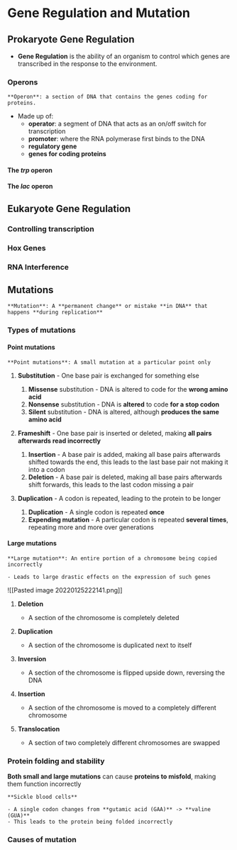 # Gene Regulation and Mutation
## Prokaryote Gene Regulation
- **Gene Regulation** is the ability of an organism to control which genes are transcribed in the response to the environment.

### Operons
```ad-definition
**Operon**: a section of DNA that contains the genes coding for proteins.
```

- Made up of:
	- **operator**: a segment of DNA that acts as an on/off switch for transcription
	- **promoter**: where the RNA polymerase first binds to the DNA
	- **regulatory gene**
	- **genes for coding proteins**
#### The *trp* operon

#### The *lac* operon

## Eukaryote Gene Regulation
### Controlling transcription

### Hox Genes

### RNA Interference

## Mutations
```ad-definition
**Mutation**: A **permanent change** or mistake **in DNA** that happens **during replication**
```
### Types of mutations
#### Point mutations

```ad-definition
**Point mutations**: A small mutation at a particular point only
```

1. **Substitution** - One base pair is exchanged for something else
	
	1. **Missense** substitution - DNA is altered to code for the **wrong amino acid**
	2. **Nonsense** substitution - DNA is **altered** to code **for a stop codon**
	3. **Silent** substitution - DNA is altered, although **produces the same amino acid**
		
2. **Frameshift** - One base pair is inserted or deleted, making **all pairs afterwards read incorrectly**
	
	1. **Insertion** - A base pair is added, making all base pairs afterwards shifted towards the end, this leads to the last base pair not making it into a codon
	2. **Deletion** - A base pair is deleted, making all base pairs afterwards shift forwards, this leads to the last codon missing a pair
		
3. **Duplication** - A codon is repeated, leading to the protein to be longer
	
	1. **Duplication** - A single codon is repeated **once**
	2. **Expending mutation** - A particular codon is repeated **several times**, repeating more and more over generations

#### Large mutations
```ad-definition
**Large mutation**: An entire portion of a chromosome being copied incorrectly

- Leads to large drastic effects on the expression of such genes

```

![[Pasted image 20220125222141.png]]
1. **Deletion**
	
	- A section of the chromosome is completely deleted
		
2. **Duplication**
	- A section of the chromosome is duplicated next to itself
		
3. **Inversion**
	- A section of the chromosome is flipped upside down, reversing the DNA
		
4. **Insertion**
	- A section of the chromosome is moved to a completely different chromosome
		
5. **Translocation**
	- A section of two completely different chromosomes are swapped

### Protein folding and stability
**Both small and large mutations** can cause **proteins to misfold**, making them function incorrectly
```ad-example
**Sickle blood cells**

- A single codon changes from **gutamic acid (GAA)** -> **valine (GUA)**
- This leads to the protein being folded incorrectly
```

### Causes of mutation